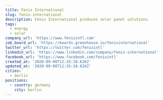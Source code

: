 ```yaml
---
title: Fenix International
slug: fenix-international
description: Fenix International produces solar panel solutions.
tags:
  - energy
  - solar
company_url: 'https://www.fenixintl.com'
job_board_url: 'https://boards.greenhouse.io/fenixinternational'
twitter_url: 'https://twitter.com/fenixintl'
linkedin_url: 'https://www.linkedin.com/company/fenix-international'
facebook_url: 'https://www.facebook.com/fenixintl'
created_at: '2020-09-08T12:35:18.626Z'
updated_at: '2020-09-08T12:35:18.626Z'
cities:
  - berlin
positions:
  - country: germany
    city: berlin
---
```


